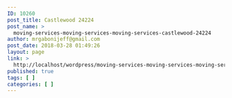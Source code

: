 ```yaml
---
ID: 10260
post_title: Castlewood 24224
post_name: >
  moving-services-moving-services-moving-services-castlewood-24224
author: mrgabonijeff@gmail.com
post_date: 2018-03-28 01:49:26
layout: page
link: >
  http://localhost/wordpress/moving-services-moving-services-moving-services-castlewood-24224/
published: true
tags: [ ]
categories: [ ]
---
```

